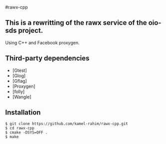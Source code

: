 #rawx-cpp

## This is a rewritting of the rawx service of the oio-sds project.
Using C++ and Facebook proxygen.

## Third-party dependencies
* [Gtest]
* [Glog]
* [Gflag]
* [Proxygen]
* [folly]
* [Wangle]

## Installation
   ```
   $ git clone https://github.com/kamel-rahim/rawx-cpp.git
   $ cd rawx-cpp
   $ cmake -DSYS=OFF .
   $ make
   ```